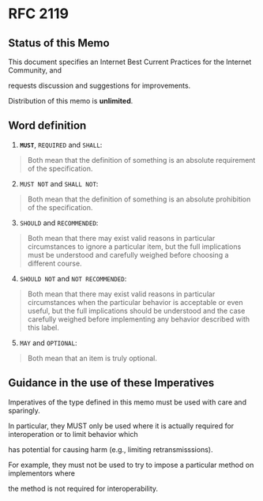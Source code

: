 # RFC 2119
## Status of this Memo
This document specifies an Internet Best Current Practices for the Internet Community, and 

requests discussion and suggestions for improvements.  

Distribution of this memo is **unlimited**.

## Word definition
1. **`MUST`**, `REQUIRED` and `SHALL`:
> Both mean that the definition of something is an absolute requirement of the specification.
2. `MUST NOT` and `SHALL NOT`: 
> Both mean that the definition of something is an absolute prohibition of the specification.
3. `SHOULD` and `RECOMMENDED`:
> Both mean that there may exist valid reasons in particular circumstances to ignore a particular item,
> but the full implications must be understood and carefully weighed before choosing a different course.
4. `SHOULD NOT` and `NOT RECOMMENDED`:
> Both mean that there may exist valid reasons in particular circumstances when the particular behavior is acceptable or even useful,
> but the full implications should be understood and the case carefully weighed before implementing any behavior described with this label.
5. `MAY` and `OPTIONAL`:
> Both mean that an item is truly optional.

## Guidance in the use of these Imperatives
Imperatives of the type defined in this memo must be used with care and sparingly.  

In particular, they MUST only be used where it is actually required for interoperation or to limit behavior which 

has potential for causing harm (e.g., limiting retransmisssions). 

For example, they must not be used to try to impose a particular method on implementors where 

the method is not required for interoperability.
